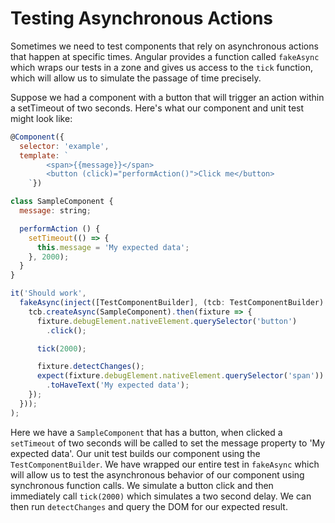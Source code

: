 # Testing Asynchronous Actions

Sometimes we need to test components that rely on asynchronous actions that happen at specific times.  Angular provides a function called `fakeAsync` which wraps our tests in a zone and gives us access to the `tick` function, which will allow us to simulate the passage of time precisely.

Suppose we had a component with a button that will trigger an action within a setTimeout of two seconds. Here's what our component and unit test might look like:

```js
@Component({
  selector: 'example',
  template: `
		<span>{{message}}</span>
		<button (click)="performAction()">Click me</button>
	`})

class SampleComponent {
  message: string;

  performAction () {
    setTimeout(() => {
      this.message = 'My expected data';
    }, 2000);
  }
}
```

```js
it('Should work',
  fakeAsync(inject([TestComponentBuilder], (tcb: TestComponentBuilder) => {
    tcb.createAsync(SampleComponent).then(fixture => {
      fixture.debugElement.nativeElement.querySelector('button')
        .click();

      tick(2000);

      fixture.detectChanges();
      expect(fixture.debugElement.nativeElement.querySelector('span'))
        .toHaveText('My expected data');
    });
  }));
);
```

Here we have a `SampleComponent` that has a button, when clicked a `setTimeout` of two seconds will be called to set the message property to 'My expected data'. Our unit test builds our component using the `TestComponentBuilder`. We have wrapped our entire test in `fakeAsync` which will allow us to test the asynchronous behavior of our component using synchronous function calls. We simulate a button click and then immediately call `tick(2000)` which simulates a two second delay.  We can then run `detectChanges` and query the DOM for our expected result.
